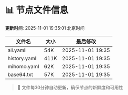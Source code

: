 # 📊 节点文件信息

**更新时间**: 2025-11-01 19:35:01 北京时间

| 文件名 | 大小 | 最后修改 |
|--------|------|----------|
| all.yaml | 54K | 2025-11-01 19:35 |
| history.yaml | 411K | 2025-11-01 19:35 |
| mihomo.yaml | 62K | 2025-11-01 19:35 |
| base64.txt | 57K | 2025-11-01 19:35 |

> 🔄 文件每30分钟自动更新，确保节点的新鲜度和可用性
